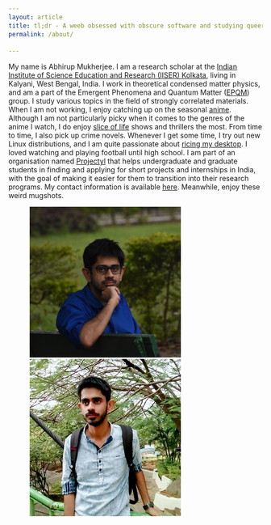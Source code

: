 ```yaml
---
layout: article
title: tl;dr - A weeb obsessed with obscure software and studying queer stuff
permalink: /about/

---
```


My name is Abhirup Mukherjee. 
I am a research scholar at the [Indian Institute of Science Education and Research (IISER) Kolkata](https://www.iiserkol.ac.in/), living in Kalyani, West Bengal, India.
I work in theoretical condensed matter physics, and am a part of the Emergent Phenomena and Quantum Matter ([EPQM](https://www.iiserkol.ac.in/~slal/index.html)) group.
I study various topics in the field of strongly correlated materials.
When I am not working, I enjoy catching up on the seasonal [anime](https://myanimelist.net/featured/1382/What_is_Anime). Although I am not particularly picky when it comes to the genres of the anime I watch, I do enjoy [slice of life](https://en.wikipedia.org/wiki/Slice_of_life#:~:text=Slice%20of%20life%20anime%20and%20manga%20are%20narratives%20%22without%20fantastical,ties%20with%20the%20characters.%22%20The) shows and thrillers the most. From time to time, I also pick up crime novels. Whenever I get some time, I try out new Linux distributions, and I am quite passionate about [ricing my desktop](https://www.reddit.com/r/unixporn/wiki/themeing/dictionary#wiki_rice).
I loved watching and playing football until high school.
I am part of an organisation named [Projectyl](https://projectyl.github.io/) that helps undergraduate and graduate students in finding and applying for short projects and internships in India, with the goal of making it easier for them to transition into their research programs. My contact information is available [here](/contact/). Meanwhile, enjoy these weird mugshots.

<img src="/assets/images/self1.jpg" style="display: inline; margin-left: 3em; margin-right: 3em;" width="300"/>
<img src="/assets/images/self2.jpg" style="display: inline; margin-right: 3em; margin-left: 3em;" width="300"/>
